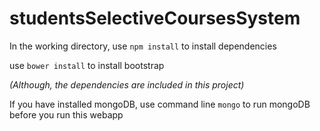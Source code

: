 # studentsSelectiveCoursesSystem

In the working directory, use
`npm install`
to install dependencies

use 
`bower install` 
to install bootstrap

*(Although, the dependencies are included in this project)*

If you have installed mongoDB, use command line
`mongo`
to run mongoDB before you run this webapp


